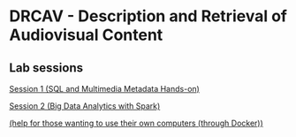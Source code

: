 # DRCAV - Description and Retrieval of Audiovisual Content
 
## Lab sessions

[Session 1 (SQL and Multimedia Metadata Hands-on)](./mysql/README.md)

[Session 2 (Big Data Analytics with Spark)](./spark/README.md)

[(help for those wanting to use their own computers (through Docker))](./docker.md)


